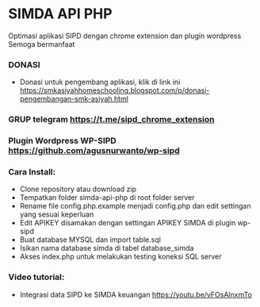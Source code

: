 # SIMDA API PHP

Optimasi aplikasi SIPD dengan chrome extension dan plugin wordpress Semoga bermanfaat

### DONASI
- Donasi untuk pengembang aplikasi, klik di link ini https://smkasiyahhomeschooling.blogspot.com/p/donasi-pengembangan-smk-asiyah.html

### GRUP telegram https://t.me/sipd_chrome_extension

### Plugin Wordpress WP-SIPD https://github.com/agusnurwanto/wp-sipd

### Cara Install:
- Clone repository atau download zip
- Tempatkan folder simda-api-php di root folder server
- Rename file config.php.example menjadi config.php dan edit settingan yang sesuai keperluan
- Edit APIKEY disamakan dengan settingan APIKEY SIMDA di plugin wp-sipd
- Buat database MYSQL dan import table.sql
- Isikan nama database simda di tabel database_simda
- Akses index.php untuk melakukan testing koneksi SQL server

### Video tutorial:
- Integrasi data SIPD ke SIMDA keuangan https://youtu.be/vFOsAlnxmTo